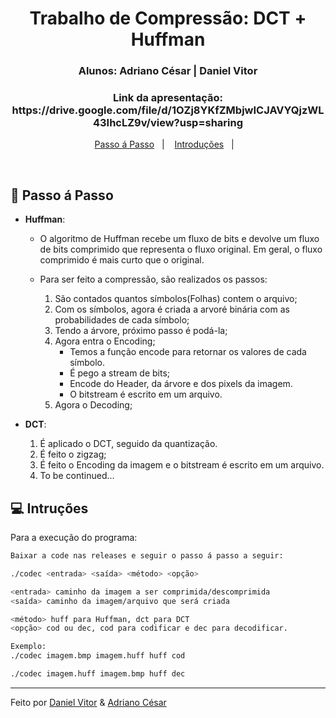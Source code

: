 <h1 align="center">
    Trabalho de Compressão: DCT + Huffman
</h1>

<h3 align="center">
  Alunos: Adriano César | Daniel Vitor
</h3>

<h3 align="center">
  Link da apresentação: https://drive.google.com/file/d/1OZj8YKfZMbjwICJAVYQjzWL43IhcLZ9v/view?usp=sharing
</h3>

<p align="center">
  <a href="#rocket-passo-á-passo">Passo á Passo</a>&nbsp;&nbsp;&nbsp;|&nbsp;&nbsp;&nbsp;
  <a href="#-introçoes">Introduções</a>&nbsp;&nbsp;&nbsp;|&nbsp;&nbsp;&nbsp;
</p>

<br>

## :rocket: Passo á Passo

- **Huffman**:

  - O algoritmo de Huffman recebe um fluxo de bits e devolve um fluxo de bits comprimido que representa o fluxo original. Em geral, o fluxo comprimido é mais curto que o original.
  - Para ser feito a compressão, são realizados os passos:

    1. São contados quantos símbolos(Folhas) contem o arquivo;
    2. Com os símbolos, agora é criada a arvoré binária com as probabilidades de cada símbolo;
    3. Tendo a árvore, próximo passo é podá-la;
    4. Agora entra o Encoding;
       - Temos a função encode para retornar os valores de cada símbolo.
       - É pego a stream de bits;
       - Encode do Header, da árvore e dos pixels da imagem.
       - O bitstream é escrito em um arquivo.
    5. Agora o Decoding;

- **DCT**:
  1. É aplicado o DCT, seguido da quantização.
  2. É feito o zigzag;
  3. É feito o Encoding da imagem e o bitstream é escrito em um arquivo.
  4. To be continued...

## 💻 Intruções

Para a execução do programa:

```bash
Baixar a code nas releases e seguir o passo á passo a seguir:

./codec <entrada> <saída> <método> <opção> 

<entrada> caminho da imagem a ser comprimida/descomprimida
<saída> caminho da imagem/arquivo que será criada

<método> huff para Huffman, dct para DCT
<opção> cod ou dec, cod para codificar e dec para decodificar. 

Exemplo: 
./codec imagem.bmp imagem.huff huff cod 

./codec imagem.huff imagem.bmp huff dec 
```

---

Feito por [Daniel Vitor](https://github.com/danielVFS) & [Adriano César](https://github.com/znehAC)
